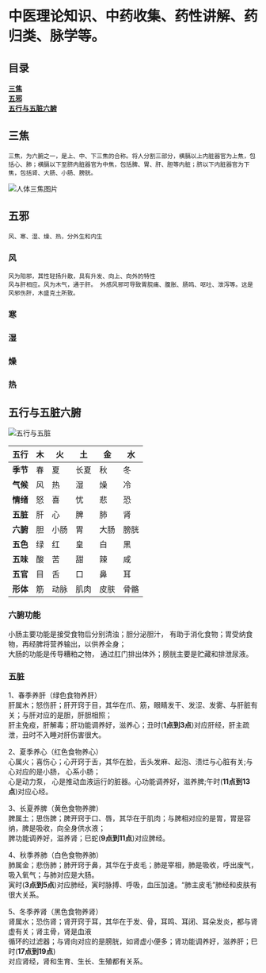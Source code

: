 # 中医理论知识、中药收集、药性讲解、药归类、脉学等。

## 目录
__[三焦](#三焦)__  
__[五邪](#五邪)__  
__[五行与五脏六腑](#五行与五脏六腑)__  


## 三焦

`三焦，为六腑之一，是上、中、下三焦的合称。将人分割三部分，横膈以上内脏器官为上焦，包括心、肺；横膈以下至脐内脏器官为中焦，包括脾、胃、肝、胆等内脏；脐以下内脏器官为下焦，包括肾、大肠、小肠、膀胱。`

![人体三焦图片](https://github.com/BootingUp/ChineseMedicine/blob/master/image/%E4%B8%89%E7%84%A6.PNG)

## 五邪

`风、寒、湿、燥、热，分外生和内生`

### 风
`风为阳邪，其性轻扬升散，具有升发、向上、向外的特性`  
`风与肝相应。风为木气，通于肝。 外感风邪可导致胃脘痛、腹胀、肠鸣、呕吐、泄泻等。这是风邪伤肝，木盛克土所致。`  

### 寒

### 湿

### 燥

### 热

## 五行与五脏六腑
![五行与五脏](https://github.com/BootingUp/ChineseMedicine/blob/master/image/%E4%B8%AD%E5%8C%BB%E4%BA%94%E8%A1%8C.PNG)
  
 
**五行**  |  木  |  火  |  土  |  金  |  水  
----------|------|------|------|------|-----  
**季节**  |  春  |  夏  |  长夏  |  秋  | 冬  
**气候**  |  风  |  热  |  湿  |  燥  |  冷  
**情绪**  |  怒  |  喜  |  忧  |  悲  |  恐  
**五脏**  | 肝  |  心  |  脾  |  肺  |  肾  
**六腑**  |  胆  |  小肠  |  胃  |  大肠  |  膀胱  
**五色**  |  绿  |  红  |  皇  |  白  |  黑  
**五味**  |  酸  |  苦  |  甜  |  辣  |  咸  
**五官**  |  目  |  舌  |  口  |  鼻  |  耳  
**形体**  |  筋  |  动脉  |  肌肉  |  皮肤  |  骨骼  
  
    
### 六腑功能

小肠主要功能是接受食物后分别清浊；胆分泌胆汁， 有助于消化食物；胃受纳食物，再经脾将营养输出，以供养全身；     
大肠的功能是传导糟粕之物， 通过肛门排出体外；膀胱主要是贮藏和排泄尿液。   
  
  

### 五脏
1、春季养肝（绿色食物养肝）  
肝属木；怒伤肝；肝开窍于目，其华在爪、筋，眼睛发干、发涩、发雾、与肝脏有关；与肝对应的是胆，肝胆相照；  
肝主免疫，肝解毒；肝功能调养好，滋养心；丑时(__1点到3点__)对应肝经，肝主疏泄，丑时不入睡对肝伤害很大。    

2、夏季养心（红色食物养心）    
心属火；喜伤心；心开窍于舌，其华在脸，舌头发麻、起泡、溃烂与心脏有关;与心对应的是小肠， 心系小肠；    
心是动力泵， 心是推动血液运行的脏器。心功能调养好，滋养脾;午时(__11点到13点__)对应心经。  

3、长夏养脾（黄色食物养脾）  
脾属土；思伤脾；脾开窍于口、唇，其华在于肌肉；与脾相对应的是胃，胃是容纳，脾是吸收，向全身供水液；  
脾功能调养好，滋养肾；巳蛇(__9点到11点__)对应脾经。  

4、秋季养肺（白色食物养肺）  
肺属金；悲伤肺；肺开窍于鼻，其华在于皮毛；肺是宰相，肺是吸收，呼出废气，吸入氧气；与肺对应是大肠。  
寅时(__3点到5点__)对应肺经，寅时脉搏、呼吸，血压加速。“肺主皮毛”肺经和皮肤有很大关系。  

5、冬季养肾（黑色食物养肾）  
肾属水；恐伤肾；肾开窍于耳，其华在于发、骨，耳鸣、耳闭、耳朵发炎，都与肾虚有关；肾主骨，肾是血液  
循环的过滤器；与肾向对应的是膀胱，如肾虚小便多；肾功能调养好，滋养肝；巳时(__17点到19点__)  
对应肾经，肾和生育、生长、生殖都有关系。  


















































